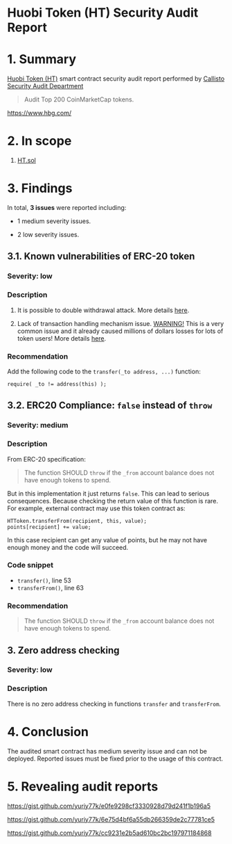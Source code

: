 # Huobi Token (HT) Security Audit Report

# 1. Summary

[Huobi Token (HT)](https://www.hbg.com/) smart contract security audit report performed by [Callisto Security Audit Department](https://github.com/EthereumCommonwealth/Auditing)

> Audit Top 200 CoinMarketCap tokens.

https://www.hbg.com/

# 2. In scope

1. [HT.sol](https://etherscan.io/address/0x6f259637dcd74c767781e37bc6133cd6a68aa161#contracts)

# 3. Findings

In total, **3 issues** were reported including:

- 1 medium severity issues.

- 2 low severity issues.

## 3.1. Known vulnerabilities of ERC-20 token

### Severity: low

### Description

1. It is possible to double withdrawal attack. More details [here](https://docs.google.com/document/d/1YLPtQxZu1UAvO9cZ1O2RPXBbT0mooh4DYKjA_jp-RLM/edit).

2. Lack of transaction handling mechanism issue. [WARNING!](https://gist.github.com/Dexaran/ddb3e89fe64bf2e06ed15fbd5679bd20)  This is a very common issue and it already caused millions of dollars losses for lots of token users! More details [here](https://docs.google.com/document/d/1Feh5sP6oQL1-1NHi-X1dbgT3ch2WdhbXRevDN681Jv4/edit).

### Recommendation

Add the following code to the `transfer(_to address, ...)` function:

```
require( _to != address(this) );

```

## 3.2. ERC20 Compliance: `false` instead of `throw`

### Severity: medium

### Description

From ERC-20 specification:
> The function SHOULD `throw` if the `_from` account balance does not have enough tokens to spend.

But in this implementation it just returns `false`. This can lead to serious consequences. Because checking the return value of this function is rare.
For example, external contract may use this token contract as:
```solidity
HTToken.transferFrom(recipient, this, value);
points[recipient] += value;
```
In this case recipient can get any value of points, but he may not have enough money and the code will succeed.

### Code snippet

* `transfer()`, line 53
* `transferFrom()`, line 63

### Recommendation

> The function SHOULD `throw` if the `_from` account balance does not have enough tokens to spend.

## 3. Zero address checking

### Severity: low

### Description

There is no zero address checking in functions `transfer` and `transferFrom`.

# 4. Conclusion

The audited smart contract has medium severity issue and can not be deployed. Reported issues must be fixed prior to the usage of this contract.

# 5. Revealing audit reports

https://gist.github.com/yuriy77k/e0fe9298cf3330928d79d241f1b196a5

https://gist.github.com/yuriy77k/6e75d4bf6a55db266359de2c77781ce5

https://gist.github.com/yuriy77k/cc9231e2b5ad610bc2bc197971184868
